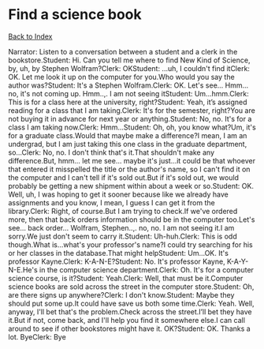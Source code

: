 # Find a science book
[Back to Index](https://github.com/windows10010/tpoExtractor/blog/master/README.md)

Narrator: Listen to a conversation between a student and a clerk in the bookstore.Student: Hi. Can you tell me where to find New Kind of Science, by, uh, by Stephen Wolfram?Clerk: OKStudent: ...uh, I couldn't find itClerk: OK. Let me look it up on the computer for you.Who would you say the author was?Student: It's a Stephen Wolfram.Clerk: OK. Let's see... Hmm... no, it's not coming up. Hmm..,. I am not seeing itStudent: Um...hmm.Clerk: This is for a class here at the university, right?Student: Yeah, it’s assigned reading for a class that I am taking.Clerk: It's for the semester, right?You are not buying it in advance for next year or anything.Student: No, no. It's for a class I am taking now.Clerk: Hmm...Student: Oh, oh, you know what?Um, it's for a graduate class.Would that maybe make a difference?I mean, I am an undergrad, but I am just taking this one class in the graduate department, so...Clerk: No, no. I don't think that's it.That shouldn't make any difference.But, hmm... let me see... maybe it's just...it could be that whoever that entered it misspelled the title or the author's name, so I can't find it on the computer and I can't tell if it's sold out.But if it's sold out, we would probably be getting a new shipment within about a week or so.Student: OK. Well, uh, I was hoping to get it sooner because like we already have assignments and you know, I mean, I guess I can get it from the library.Clerk: Right, of course.But I am trying to check.If we've ordered more, then that back orders information should be in the computer too.Let's see... back order... Wolfram, Stephen..,. no, no. I am not seeing it.I am sorry.We just don't seem to carry it.Student: Uh-huh.Clerk: This is odd though.What is...what's your professor's name?I could try searching for his or her classes in the database.That might helpStudent: Um...OK. It's professor Kayne.Clerk: K-A-N-E?Student: No. It's professor Kayne, K-A-Y-N-E.He's in the computer science department.Clerk: Oh. It's for a computer science course, is it?Student: Yeah.Clerk: Well, that must be it.Computer science books are sold across the street in the computer store.Student: Oh, are there signs up anywhere?Clerk: I don't know.Student: Maybe they should put some up.It could have save us both some time.Clerk: Yeah. Well, anyway, I'll bet that's the problem.Check across the street.I’ll bet they have it.But if not, come back, and I'll help you find it somewhere else.I can call around to see if other bookstores might have it. OK?Student: OK. Thanks a lot. ByeClerk: Bye 